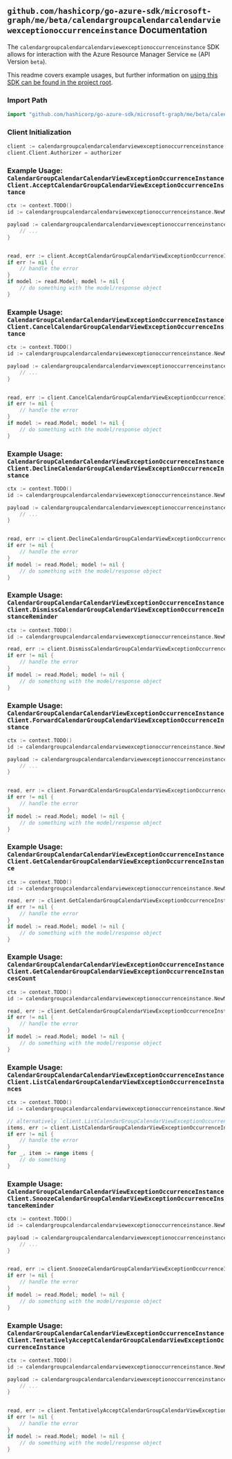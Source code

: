 
## `github.com/hashicorp/go-azure-sdk/microsoft-graph/me/beta/calendargroupcalendarcalendarviewexceptionoccurrenceinstance` Documentation

The `calendargroupcalendarcalendarviewexceptionoccurrenceinstance` SDK allows for interaction with the Azure Resource Manager Service `me` (API Version `beta`).

This readme covers example usages, but further information on [using this SDK can be found in the project root](https://github.com/hashicorp/go-azure-sdk/tree/main/docs).

### Import Path

```go
import "github.com/hashicorp/go-azure-sdk/microsoft-graph/me/beta/calendargroupcalendarcalendarviewexceptionoccurrenceinstance"
```


### Client Initialization

```go
client := calendargroupcalendarcalendarviewexceptionoccurrenceinstance.NewCalendarGroupCalendarCalendarViewExceptionOccurrenceInstanceClientWithBaseURI("https://management.azure.com")
client.Client.Authorizer = authorizer
```


### Example Usage: `CalendarGroupCalendarCalendarViewExceptionOccurrenceInstanceClient.AcceptCalendarGroupCalendarViewExceptionOccurrenceInstance`

```go
ctx := context.TODO()
id := calendargroupcalendarcalendarviewexceptionoccurrenceinstance.NewMeCalendarGroupIdCalendarIdCalendarViewIdExceptionOccurrenceIdInstanceID("calendarGroupIdValue", "calendarIdValue", "eventIdValue", "eventId1Value", "eventId2Value")

payload := calendargroupcalendarcalendarviewexceptionoccurrenceinstance.AcceptCalendarGroupCalendarViewExceptionOccurrenceInstanceRequest{
	// ...
}


read, err := client.AcceptCalendarGroupCalendarViewExceptionOccurrenceInstance(ctx, id, payload)
if err != nil {
	// handle the error
}
if model := read.Model; model != nil {
	// do something with the model/response object
}
```


### Example Usage: `CalendarGroupCalendarCalendarViewExceptionOccurrenceInstanceClient.CancelCalendarGroupCalendarViewExceptionOccurrenceInstance`

```go
ctx := context.TODO()
id := calendargroupcalendarcalendarviewexceptionoccurrenceinstance.NewMeCalendarGroupIdCalendarIdCalendarViewIdExceptionOccurrenceIdInstanceID("calendarGroupIdValue", "calendarIdValue", "eventIdValue", "eventId1Value", "eventId2Value")

payload := calendargroupcalendarcalendarviewexceptionoccurrenceinstance.CancelCalendarGroupCalendarViewExceptionOccurrenceInstanceRequest{
	// ...
}


read, err := client.CancelCalendarGroupCalendarViewExceptionOccurrenceInstance(ctx, id, payload)
if err != nil {
	// handle the error
}
if model := read.Model; model != nil {
	// do something with the model/response object
}
```


### Example Usage: `CalendarGroupCalendarCalendarViewExceptionOccurrenceInstanceClient.DeclineCalendarGroupCalendarViewExceptionOccurrenceInstance`

```go
ctx := context.TODO()
id := calendargroupcalendarcalendarviewexceptionoccurrenceinstance.NewMeCalendarGroupIdCalendarIdCalendarViewIdExceptionOccurrenceIdInstanceID("calendarGroupIdValue", "calendarIdValue", "eventIdValue", "eventId1Value", "eventId2Value")

payload := calendargroupcalendarcalendarviewexceptionoccurrenceinstance.DeclineCalendarGroupCalendarViewExceptionOccurrenceInstanceRequest{
	// ...
}


read, err := client.DeclineCalendarGroupCalendarViewExceptionOccurrenceInstance(ctx, id, payload)
if err != nil {
	// handle the error
}
if model := read.Model; model != nil {
	// do something with the model/response object
}
```


### Example Usage: `CalendarGroupCalendarCalendarViewExceptionOccurrenceInstanceClient.DismissCalendarGroupCalendarViewExceptionOccurrenceInstanceReminder`

```go
ctx := context.TODO()
id := calendargroupcalendarcalendarviewexceptionoccurrenceinstance.NewMeCalendarGroupIdCalendarIdCalendarViewIdExceptionOccurrenceIdInstanceID("calendarGroupIdValue", "calendarIdValue", "eventIdValue", "eventId1Value", "eventId2Value")

read, err := client.DismissCalendarGroupCalendarViewExceptionOccurrenceInstanceReminder(ctx, id)
if err != nil {
	// handle the error
}
if model := read.Model; model != nil {
	// do something with the model/response object
}
```


### Example Usage: `CalendarGroupCalendarCalendarViewExceptionOccurrenceInstanceClient.ForwardCalendarGroupCalendarViewExceptionOccurrenceInstance`

```go
ctx := context.TODO()
id := calendargroupcalendarcalendarviewexceptionoccurrenceinstance.NewMeCalendarGroupIdCalendarIdCalendarViewIdExceptionOccurrenceIdInstanceID("calendarGroupIdValue", "calendarIdValue", "eventIdValue", "eventId1Value", "eventId2Value")

payload := calendargroupcalendarcalendarviewexceptionoccurrenceinstance.ForwardCalendarGroupCalendarViewExceptionOccurrenceInstanceRequest{
	// ...
}


read, err := client.ForwardCalendarGroupCalendarViewExceptionOccurrenceInstance(ctx, id, payload)
if err != nil {
	// handle the error
}
if model := read.Model; model != nil {
	// do something with the model/response object
}
```


### Example Usage: `CalendarGroupCalendarCalendarViewExceptionOccurrenceInstanceClient.GetCalendarGroupCalendarViewExceptionOccurrenceInstance`

```go
ctx := context.TODO()
id := calendargroupcalendarcalendarviewexceptionoccurrenceinstance.NewMeCalendarGroupIdCalendarIdCalendarViewIdExceptionOccurrenceIdInstanceID("calendarGroupIdValue", "calendarIdValue", "eventIdValue", "eventId1Value", "eventId2Value")

read, err := client.GetCalendarGroupCalendarViewExceptionOccurrenceInstance(ctx, id, calendargroupcalendarcalendarviewexceptionoccurrenceinstance.DefaultGetCalendarGroupCalendarViewExceptionOccurrenceInstanceOperationOptions())
if err != nil {
	// handle the error
}
if model := read.Model; model != nil {
	// do something with the model/response object
}
```


### Example Usage: `CalendarGroupCalendarCalendarViewExceptionOccurrenceInstanceClient.GetCalendarGroupCalendarViewExceptionOccurrenceInstancesCount`

```go
ctx := context.TODO()
id := calendargroupcalendarcalendarviewexceptionoccurrenceinstance.NewMeCalendarGroupIdCalendarIdCalendarViewIdExceptionOccurrenceID("calendarGroupIdValue", "calendarIdValue", "eventIdValue", "eventId1Value")

read, err := client.GetCalendarGroupCalendarViewExceptionOccurrenceInstancesCount(ctx, id, calendargroupcalendarcalendarviewexceptionoccurrenceinstance.DefaultGetCalendarGroupCalendarViewExceptionOccurrenceInstancesCountOperationOptions())
if err != nil {
	// handle the error
}
if model := read.Model; model != nil {
	// do something with the model/response object
}
```


### Example Usage: `CalendarGroupCalendarCalendarViewExceptionOccurrenceInstanceClient.ListCalendarGroupCalendarViewExceptionOccurrenceInstances`

```go
ctx := context.TODO()
id := calendargroupcalendarcalendarviewexceptionoccurrenceinstance.NewMeCalendarGroupIdCalendarIdCalendarViewIdExceptionOccurrenceID("calendarGroupIdValue", "calendarIdValue", "eventIdValue", "eventId1Value")

// alternatively `client.ListCalendarGroupCalendarViewExceptionOccurrenceInstances(ctx, id, calendargroupcalendarcalendarviewexceptionoccurrenceinstance.DefaultListCalendarGroupCalendarViewExceptionOccurrenceInstancesOperationOptions())` can be used to do batched pagination
items, err := client.ListCalendarGroupCalendarViewExceptionOccurrenceInstancesComplete(ctx, id, calendargroupcalendarcalendarviewexceptionoccurrenceinstance.DefaultListCalendarGroupCalendarViewExceptionOccurrenceInstancesOperationOptions())
if err != nil {
	// handle the error
}
for _, item := range items {
	// do something
}
```


### Example Usage: `CalendarGroupCalendarCalendarViewExceptionOccurrenceInstanceClient.SnoozeCalendarGroupCalendarViewExceptionOccurrenceInstanceReminder`

```go
ctx := context.TODO()
id := calendargroupcalendarcalendarviewexceptionoccurrenceinstance.NewMeCalendarGroupIdCalendarIdCalendarViewIdExceptionOccurrenceIdInstanceID("calendarGroupIdValue", "calendarIdValue", "eventIdValue", "eventId1Value", "eventId2Value")

payload := calendargroupcalendarcalendarviewexceptionoccurrenceinstance.SnoozeCalendarGroupCalendarViewExceptionOccurrenceInstanceReminderRequest{
	// ...
}


read, err := client.SnoozeCalendarGroupCalendarViewExceptionOccurrenceInstanceReminder(ctx, id, payload)
if err != nil {
	// handle the error
}
if model := read.Model; model != nil {
	// do something with the model/response object
}
```


### Example Usage: `CalendarGroupCalendarCalendarViewExceptionOccurrenceInstanceClient.TentativelyAcceptCalendarGroupCalendarViewExceptionOccurrenceInstance`

```go
ctx := context.TODO()
id := calendargroupcalendarcalendarviewexceptionoccurrenceinstance.NewMeCalendarGroupIdCalendarIdCalendarViewIdExceptionOccurrenceIdInstanceID("calendarGroupIdValue", "calendarIdValue", "eventIdValue", "eventId1Value", "eventId2Value")

payload := calendargroupcalendarcalendarviewexceptionoccurrenceinstance.TentativelyAcceptCalendarGroupCalendarViewExceptionOccurrenceInstanceRequest{
	// ...
}


read, err := client.TentativelyAcceptCalendarGroupCalendarViewExceptionOccurrenceInstance(ctx, id, payload)
if err != nil {
	// handle the error
}
if model := read.Model; model != nil {
	// do something with the model/response object
}
```
